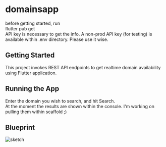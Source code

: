 # domainsapp

before getting started, run <br />
flutter pub get <br />
API key is necessary to get the info. A non-prod API key (for testing) is available within .env directory. Please use it wise.

## Getting Started

This project invokes REST API endpoints to get realtime domain availability using Flutter application.

## Running the App

Enter the domain you wish to search, and hit Search. <br />
At the moment the results are shown within the console. I'm working on pulling them within scaffold ;)


## Blueprint

![sketch](https://user-images.githubusercontent.com/49828191/126122918-172bb5a8-b1f8-4cba-a36e-22b9e2c96cd1.png)

